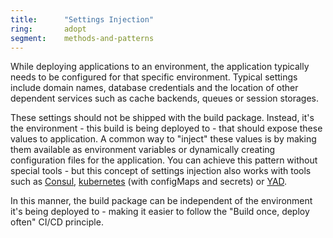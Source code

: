 ```yaml
---
title:      "Settings Injection"
ring:       adopt
segment:    methods-and-patterns
---
```


While deploying applications to an environment, the application typically needs to be configured for that specific environment. Typical settings include domain names, database credentials and the location of other dependent services such as cache backends, queues or session storages.

These settings should not be shipped with the build package. Instead, it's the environment - this build is being deployed to - that should expose these values to application. A common way to "inject" these values is by making them available as environment variables or dynamically creating configuration files for the application. You can achieve this pattern without special tools - but this concept of settings injection also works with tools such as [Consul](/tools/consul/), [kubernetes](/platforms-and-aoe-services/kubernetes/) (with configMaps and secrets) or [YAD](https://github.com/AOEpeople/YAD).

In this manner, the build package can be independent of the environment it's being deployed to - making it easier to follow the "Build once, deploy often" CI/CD principle.
